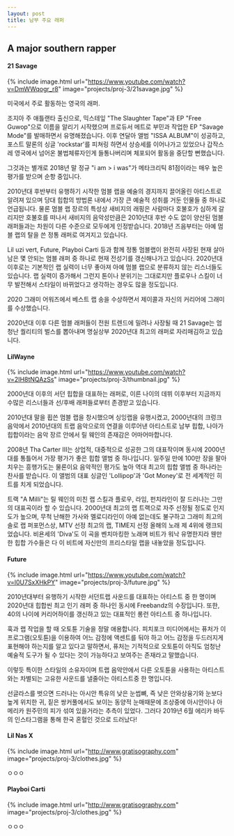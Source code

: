 ```yaml
---
layout: post
title: 남부 주요 래퍼
---
```


## A major southern rapper

#### 21 Savage

{% include image.html url="https://www.youtube.com/watch?v=DmWWqogr_r8" image="projects/proj-3/21savage.jpg" %}

미국에서 주로 활동하는 영국의 래퍼.

조지아 주 애틀랜타 출신으로, 믹스테잎 "The Slaughter Tape"과 EP "Free Guwop"으로 이름을 알리기 시작했으며 프로듀서 메트로 부민과 작업한 EP "Savage Mode"를 발매하면서 유명해졌습니다. 이후 연달아 앨범 "ISSA ALBUM"이 성공하고, 포스트 말론의 싱글 'rockstar'를 피쳐링 하면서 상승세를 이어나가고 있었으나 갑작스레 영국에서 넘어온 불법체류자인게 들통나버리며 체포되어 활동을 중단할 뻔했습니다.

그것과는 별개로 2018년 말 정규 "i am > i was"가 메타크리틱 81점이라는 매우 높은 평가를 받으며 순항 중입니다.

2010년대 후반부터 유행하기 시작한 멈블 랩을 예술의 경지까지 끌어올린 아티스트로 알려져 있으며 당대 힙합의 방법론 내에서 가장 큰 예술적 성취를 거둔 인물들 중 하나로 언급됩니다. 물론 멈블 랩 장르의 특성상 새비지의 래핑은 사람마다 호불호가 심하게 갈리지만 호불호를 떠나서 새비지의 음악성만큼은 2010년대 후반 수도 없이 양산된 멈블 래퍼들과는 차원이 다른 수준으로 모두에게 인정받습니다. 2018년 즈음부터는 아예 멈블 랩의 탈을 쓴 정통 래퍼로 여겨지고 있습니다.

Lil uzi vert, Future, Playboi Carti 등과 함께 정통 멈블랩이 완전히 사장된 현재 살아남은 몇 안되는 멈블 래퍼 중 하나로 현재 전성기를 갱신해나가고 있습니다. 2020년대 이후로는 기본적인 랩 실력이 너무 좋아져 아예 멈블 랩으로 분류하지 않는 리스너들도 있습니다. 랩 실력이 증가해서 그런지 톤이나 분위기는 그대로지만 플로우나 스킬이 너무 발전해서 스타일이 바뀌었다고 생각하는 경우도 많을 정도입니다.

2020 그래미 어워즈에서 베스트 랩 송을 수상하면서 제이콜과 자신의 커리어에 그래미를 수상했습니다.

2020년대 이후 다른 멈블 래퍼들이 전원 트렌드에 밀려나 사장될 때 21 Savage는 엄청난 퀄리티의 벌스를 뽑아내며 명실상부 2020년대 최고의 래퍼로 자리매김하고 있습니다.

#### LilWayne

{% include image.html url="https://www.youtube.com/watch?v=2IH8tNQAzSs" image="projects/proj-3/thumbnail.jpg" %}

2000년대 이후의 서던 힙합을 대표하는 래퍼로, 이른 나이의 데뷔 이후부터 지금까지 수많은 리스너들과 선/후배 래퍼들로부터 존경받고 있습니다.

2010년대 말을 휩쓴 멈블 랩을 창시했으며 싱잉랩을 유행시켰고, 2000년대의 크렁크 음악에서 2010년대의 트랩 음악으로의 연결을 이루어낸 아티스트로 남부 힙합, 나아가 힙합이라는 음악 장르 안에서 릴 웨인의 존재감은 어마어마합니다.

2008년 Tha Carter III는 상업적, 대중적으로 성공한 그의 대표작이며 동시에 2000년대를 통틀어서 가장 평가가 좋은 힙합 앨범 중 하나입니다. 일주일 만에 100만 장을 팔아치우는 흥행가도는 물론이요 음악적인 평가도 높아 역대 최고의 힙합 앨범 중 하나라는 찬사를 받습니다. 이 앨범의 대표 싱글인 'Lollipop'과 'Got Money'로 전 세계적인 히트를 치게 되었습니다.

트랙 "A Milli"는 릴 웨인의 미친 랩 스킬과 플로우, 라임, 펀치라인이 잘 드러나는 그만의 대표곡이라 할 수 있습니다. 2000년대 최고의 랩 트랙으로 자주 선정될 정도로 인지도가 높으며, 무척 난해한 가사와 멜로디라인이 아예 없는데도 불구하고 그래미 최고의 솔로 랩 퍼포먼스상, MTV 선정 최고의 랩, TIME지 선정 올해의 노래 제 4위에 랭크되었습니다. 비욘세의 'Diva'도 이 곡을 벤치마킹한 노래며 비트가 워낙 유명한지라 웬만한 힙합 가수들은 다 이 비트에 자신만의 프리스타일 랩을 내놓았을 정도입니다.

#### Future

{% include image.html url="https://www.youtube.com/watch?v=l0U7SxXHkPY" image="projects/proj-3/future.jpg" %}

2010년대부터 유행하기 시작한 서던트랩 사운드를 대표하는 아티스트 중 한 명이며 2020년대 힙합씬 최고 인기 래퍼 중 하나인 동시에 Freebandz의 수장입니다. 또한, 40의 나이에 커리어하이를 갱신하고 있는 대표적인 롱런 아티스트 중 하나입니다.

훅과 랩 작업을 할 때 오토튠 기술을 정말 애용합니다. 피치포크 미디어에서는 퓨처가 이 프로그램(오토튠)을 이용하여 어느 감정에 액센트를 둬야 하고 어느 감정을 두드러지게 표현해야 하는지를 알고 있다고 말하면서, 퓨처는 기적적으로 오토튠이 아직도 엄청난 예술적 도구가 될 수 있다는 것이 가능하다고 보여주는 존재라고 말했습니다.

이렇듯 특이한 스타일의 소유자이며 트랩 음악안에서 다른 오토튠을 사용하는 아티스트와는 차별되는 고유한 사운드를 낼줄아는 아티스트중 한 명입니다.

선글라스를 벗으면 드러나는 아시안 특유의 낮은 눈썹뼈, 즉 낮은 안와상융기와 눈보다 높게 위치한 귀, 짙은 쌍커풀에서도 보이는 동양적 눈매때문에 조상중에 아시안이나 아메리카 원주민의 피가 섞여 있을거라는 추측이 있었다. 그러다 2019년 6월 에리카 바두의 인스타그램을 통해 한국 혼혈인 것으로 드러났다!

#### Lil Nas X

{% include image.html url="http://www.gratisography.com" image="projects/proj-3/clothes.jpg" %}

ㅇㅇㅇ

#### Playboi Carti

{% include image.html url="http://www.gratisography.com" image="projects/proj-3/clothes.jpg" %}

ㅇㅇㅇ